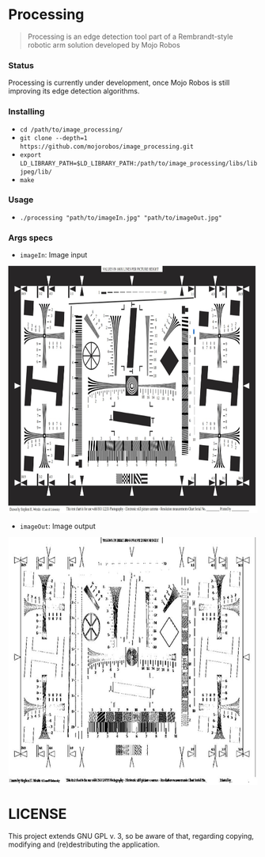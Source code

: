 # Processing
> Processing is an edge detection tool part of a Rembrandt-style robotic arm solution developed by Mojo Robos

### Status
Processing is currently under development, once Mojo Robos is still improving its edge detection algorithms.

### Installing
  - `cd /path/to/image_processing/`
  - `git clone --depth=1 https://github.com/mojorobos/image_processing.git`
  - `export LD_LIBRARY_PATH=$LD_LIBRARY_PATH:/path/to/image_processing/libs/libjpeg/lib/`
  - `make`

### Usage
  - `./processing "path/to/imageIn.jpg" "path/to/imageOut.jpg"`

### Args specs
  - `imageIn`: Image input
<p align="center">
	<img alt="BrainStation" src="./assets/in.jpg" height="500px" />
</p>

  - `imageOut`: Image output
<p align="center">
	<img alt="BrainStation" src="./assets/out.jpg" height="500px" />
</p>

# LICENSE
This project extends GNU GPL v. 3, so be aware of that, regarding copying, modifying and (re)destributing the application.

